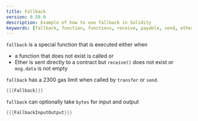 ```yaml
---
title: Fallback
version: 0.59.0
description: Example of how to use fallback in Solidity
keywords: [fallback, function, functions, receive, payable, send, ether, eth, transfer]
---
```


`fallback` is a special function that is executed either when

- a function that does not exist is called or
- Ether is sent directly to a contract but `receive()` does not exist or `msg.data` is not empty

`fallback` has a 2300 gas limit when called by `transfer` or `send`.

```rust
{{{Fallback}}}
```

`fallback` can optionally take `bytes` for input and output

```rust
{{{FallbackInputOutput}}}
```
